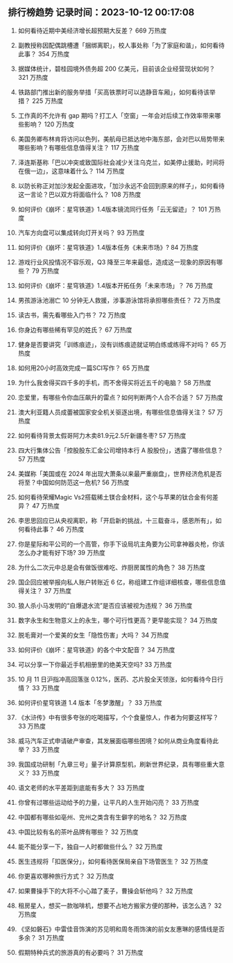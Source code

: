 
## 排行榜趋势 记录时间：2023-10-12 00:17:08
  
  1. 如何看待近期中美经济增长超预期大反差？ 669 万热度
    
  2. 副教授称因配偶跳槽遭「捆绑离职」，校人事处称「为了家庭和谐」，如何看待此事？ 354 万热度
    
  3. 据媒体统计，碧桂园境外债务超 200 亿美元，目前该企业经营现状如何？ 321 万热度
    
  4. 铁路部门推出新的服务举措「买高铁票时可以选静音车厢」，如何看待该举措？ 225 万热度
    
  5. 工作真的不允许有 gap 期吗？打工人「空窗」一年会对后续工作效率带来哪些影响？ 120 万热度
    
  6. 美国务卿布林肯将访问以色列，美航母已抵达地中海东部，会对巴以局势带来哪些影响？有哪些信息值得关注？ 117 万热度
    
  7. 泽连斯基称「巴以冲突或致国际社会减少关注乌克兰，如美停止援助，时间将在俄一边」，这意味着什么？ 114 万热度
    
  8. 以防长称正对加沙发起全面进攻，「加沙永远不会回到原来的样子」，如何看待这一言论？巴以双方将面临什么？ 108 万热度
    
  9. 如何评价《崩坏：星穹铁道》1.4版本镜流同行任务「云无留迹」？ 101 万热度
    
  10. 汽车方向盘可以集成转向灯开关吗？ 93 万热度
    
  11. 如何评价《崩坏：星穹铁道》1.4版本任务《未来市场》? 84 万热度
    
  12. 游戏行业风投情况不容乐观，Q3 降至三年来最低，造成这一现象的原因有哪些？ 79 万热度
    
  13. 如何评价《崩坏：星穹铁道》1.4版本开拓任务「未来市场」？ 76 万热度
    
  14. 男孩游泳池溺亡 10 分钟无人救援，涉事游泳馆将承担哪些责任？ 72 万热度
    
  15. 读古书，需先看哪些入门书？ 72 万热度
    
  16. 你身边有哪些稀有罕见的姓氏？ 67 万热度
    
  17. 健身是否要讲究「训练痕迹」，没有训练痕迹就证明白练或练得不对吗？ 65 万热度
    
  18. 如何用20小时高效完成一篇SCI写作？ 65 万热度
    
  19. 为什么我舍得买四千多的手机，而不舍得买将近五千的电脑？ 58 万热度
    
  20. 恋爱里，有哪些令你血压飙升的雷点？如何判断两个人合不合适？ 57 万热度
    
  21. 澳大利亚籍人员成蕾被国家安全机关驱逐出境，有哪些信息值得关注？ 57 万热度
    
  22. 如何看待背景太假哥阿力木卖81.9元2.5斤新疆冬枣? 57 万热度
    
  23. 四大行集体公告「控股股东汇金公司增持本行 A 股股份」，透露了哪些信息？ 57 万热度
    
  24. 美媒称「美国或在 2024 年出现大萧条以来最严重崩盘」，世界经济危机是否将至？中国如何防范这一危机? 56 万热度
    
  25. 如何看待荣耀Magic Vs2搭载稀土镁合金材料，这个与苹果的钛合金有何差异？ 47 万热度
    
  26. 李思思回应已从央视离职，称「开启新的挑战，十三载奋斗，感恩所有」，如何看待此事？ 46 万热度
    
  27. 你是星际和平公司的一个高管，你手下设局坑主角要为公司拿神器炎枪，你该怎么办才能有好下场? 39 万热度
    
  28. 为什么二次元中总是会有做饭很难吃、炸厨房属性的角色？ 38 万热度
    
  29. 国企回应被举报向私人账户转账近 6 亿，称组建工作组详细核查，哪些信息值得关注？ 37 万热度
    
  30. 狼人杀小马发明的“自爆退水流”是否应该被视为违规？ 36 万热度
    
  31. 数字永生和生物意义上的永生，哪个可行性更高？更早能实现？ 34 万热度
    
  32. 脱毛膏对一个爱美的女生「隐性伤害」大吗？ 34 万热度
    
  33. 如何评价《崩坏：星穹铁道》的各个中文配音？ 34 万热度
    
  34. 可以分享一下你最近手机相册里的绝美天空吗? 33 万热度
    
  35. 10 月 11 日沪指冲高回落涨 0.12%，医药、芯片股全天领涨，如何看待今日行情？ 33 万热度
    
  36. 如何评价星穹铁道 1.4 版本「冬梦激醒」？ 33 万热度
    
  37. 《水浒传》中有很多夸张的吃喝描写，个个食量惊人，作者为何要这样写？ 33 万热度
    
  38. 威马汽车正式申请破产审查，其发展面临哪些困境？如何从商业角度看待此举？ 33 万热度
    
  39. 我国成功研制「九章三号」量子计算原型机，刷新世界纪录，具有哪些重大意义？ 33 万热度
    
  40. 语文老师的水平差距到底能有多大？ 33 万热度
    
  41. 你曾有过哪些运动给予的力量，让平凡的人生开始闪亮？ 33 万热度
    
  42. 中国都有哪些如亳州、兖州之类含有生僻字的地名？ 32 万热度
    
  43. 中国比较有名的茶叶品牌有哪些？ 32 万热度
    
  44. 能不能分享一下，独自一人时都做些什么？ 32 万热度
    
  45. 医生违规将「扣医保分」，如何看待医保局亲自下场管医生？ 32 万热度
    
  46. 你更喜欢哪种旅行方式？ 32 万热度
    
  47. 如果曹操手下的大将不小心踏了麦子，曹操会斩他吗？ 32 万热度
    
  48. 租房星人，想买一款咖啡机，想要不占地方搬家方便的那种，该怎么选？ 32 万热度
    
  49. 《坚如磐石》中雷佳音饰演的苏见明和周冬雨饰演的前女友惠琳的感情线是否多余？ 31 万热度
    
  50. 假期特种兵式的旅游真的有必要吗？ 31 万热度
    